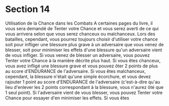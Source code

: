 # Section 14

Utilisation de la Chance dans les Combats
A certaines pages du livre, il vous sera demandé de Tenter votre Chance et vous serez averti de ce qui vous arrivera selon que vous serez chanceux ou malchanceux. Lors des batailles, cependant, vous pourrez toujours choisir d'utiliser votre chance soit pour infliger une blessure plus grave à un adversaire que vous venez de blesser, soit pour minimiser les effets d'une blessure qu'un adversaire vient de vous infliger.
Si vous venez de blesser un adversaire, vous pouvez Tenter votre Chance à la manière décrite plus haut. Si vous êtes chanceux, vous avez infligé une blessure grave et vous pouvez ôter 2 points de plus au score d'ENDURANCE de l'adversaire. Si vous êtes malchanceux, cependant, la blessure n'était qu'une simple écorchure, et vous devez rajouter 1 point au score d'ENDURANCE de l'adversaire (c'est-à-dire qu'au lieu d'enlever les 2 points correspondant à la blessure, vous n'aurez ôté que 1 seul point).
Si l'adversaire vient de vous blesser, vous pouvez Tenter votre Chance pour essayer d'en minimiser les effets. Si vous êtes